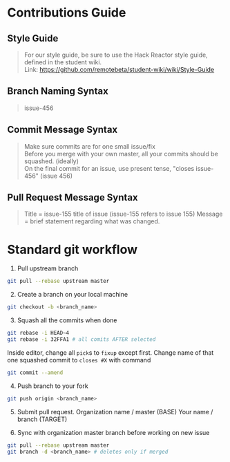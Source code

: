 # Contributions Guide #

## Style Guide ##
  > For our style guide, be sure to use the Hack Reactor style guide, defined in the student wiki.  
    Link: https://github.com/remotebeta/student-wiki/wiki/Style-Guide

## Branch Naming Syntax ##
  > issue-456

## Commit Message Syntax ##
  > Make sure commits are for one small issue/fix  
    Before you merge with your own master, all your commits should be squashed. (ideally)  
    On the final commit for an issue, use present tense, "closes issue-456" (issue 456)

## Pull Request Message Syntax ##
  > Title = issue-155 title of issue  (issue-155 refers to issue 155)
    Message = brief statement regarding what was changed.

# Standard git workflow
1. Pull upstream branch
```sh
git pull --rebase upstream master
```
2. Create a branch on your local machine
```sh
git checkout -b <branch_name>
```

3. Squash all the commits when done
```sh
git rebase -i HEAD~4
git rebase -i 32FFA1 # all comits AFTER selected
```
Inside editor, change all `pick`s to `fixup` except first. Change name of that one squashed commit to `closes #X` with command
```sh
git commit --amend
```

4. Push branch to your fork
```sh
git push origin <branch_name>
```

5. Submit pull request.
Organization name / master (BASE)
Your name / branch (TARGET)

6. Sync with organization master branch before working on new issue

```sh
git pull --rebase upstream master
git branch -d <branch_name> # deletes only if merged
```